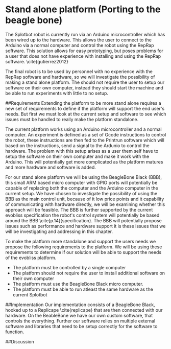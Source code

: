 
# Stand alone platform (Porting to the beagle bone)
The Splotbot robot is currently run via an Arduino microcontroller which has
been wired up to the hardware. This allows the user to connect to the Arduino
via a normal computer and control the robot using the RepRap software. This
solution allows for easy prototyping, but poses problems for a user that does
not have experience with installing and using the RepRap software.
\cite{gutierrez2012}

The final robot is to be used by personnel with no experience
with the RepRap software and hardware, so we will investigate the possibility of
making a stand alone platform. The should not require the user to setup our
software on their own computer, instead they should start the machine and be
able to run experiments with little to no setup.

##Requirements
Extending the platform to be more stand alone requires a new set of requirements
to define if the platform will support the end user's needs. But first we must
look at the current setup and software to see which issues must be handled to
really make the platform standalone.

<!-- Section describing the current solution, should go where? -->
The current platform works using an Arduino microcontroller and a
normal computer. An experiment is defined as a set of Gcode instructions to
control the robot, these instructions are then fed to the Printrun software
which will based on the instructions, send a signal to the Ardunio to control
the hardware. The problem with this setup arises as a user them self have to
setup the software on their own computer and make it work with the Arduino. This
will potentially get more complicated as the platform matures and more
hardware and software is added.

<!-- Beagle bone -->
For our stand alone platform we will be using the BeagleBone Black (BBB), this
small ARM based micro computer with GPIO ports will potentially be capable of
replacing both the computer and the Arduino computer in the current setup. We
have chosen to investigate the possibility of using the BBB as the main control
unit, because of it low price points and it capability of communicating with
hardware directly, we will be examining whether this approach will be feasible.
The BBB is further supported by the current evobliss specification the robot's
control system will potentially be based around the BBB
\cite[p.14]{specification}. The BBB will potentially propose issues such as 
performance and hardware support it is these issues that we will be
investigating and addressing in this chapter.

<!-- End Requirements -->
To make the platform more standalone and support the users needs we
propose the following requirements to the platform. We will be using these
requirements to determine if our solution will be able to support the needs of
the evobliss platform.

* The platform must be controlled by a single computer
* The platform should not require the user to install additional software on
  their own computer
* The platform must use the BeagleBone Black micro computer.
* The platform must be able to run atleast the same hardware as the current
  Splotbot


##Implementation
Our implementation consists of a BeagleBone Black, hooked up to a Replicape
\cite{replicape} that are then connected with our hardware. On the BeableBone we
have our own custom software, that controls the everything. Further our software
relies on multiple external software and libraries that need to be setup
correctly for the software to function.
<!-- The ported and improved software -->
<!-- Third party software used -->
<!-- The Beagle Bone Hardware (cape etc.) -->

##Discussion
<!-- Performance Issues -->
<!-- Platform difficulties -->
<!-- Future Issues -->
<!-- Alternatives -->
